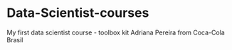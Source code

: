 Data-Scientist-courses
======================

My first data scientist course - toolbox kit
Adriana Pereira from Coca-Cola Brasil
